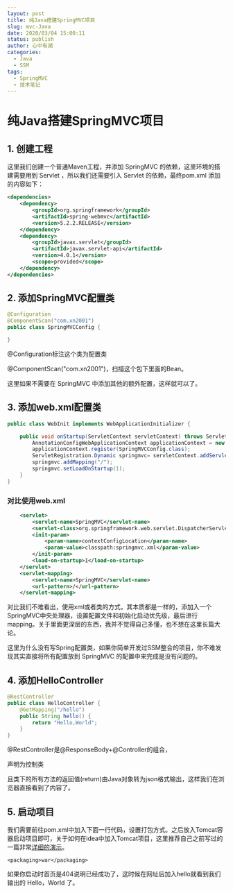 ```yaml
---
layout: post
title: 纯Java搭建SpringMVC项目
slug: mvc-Java
date: 2020/03/04 15:00:11
status: publish
author: 心中有湖
categories: 
  - Java
  - SSM
tags: 
  - SpringMVC
  - 技术笔记
---
```


# 纯Java搭建SpringMVC项目

## 1. 创建工程

这里我们创建一个普通Maven工程，并添加 SpringMVC 的依赖，这里环境的搭建需要用到 Servlet ，所以我们还需要引入 Servlet 的依赖，最终pom.xml 添加的内容如下：

```xml
<dependencies>
    <dependency>
        <groupId>org.springframework</groupId>
        <artifactId>spring-webmvc</artifactId>
        <version>5.2.2.RELEASE</version>
    </dependency>
    <dependency>
        <groupId>javax.servlet</groupId>
        <artifactId>javax.servlet-api</artifactId>
        <version>4.0.1</version>
        <scope>provided</scope>
    </dependency>
</dependencies>
```

## 2. 添加SpringMVC配置类

```java
@Configuration
@ComponentScan("com.xn2001")
public class SpringMVCConfig {

}
```

@Configuration标注这个类为配置类

@ComponentScan("com.xn2001")，扫描这个包下里面的Bean。

这里如果不需要在 SpringMVC 中添加其他的额外配置，这样就可以了。

## 3. 添加web.xml配置类

```java
public class WebInit implements WebApplicationInitializer {

    public void onStartup(ServletContext servletContext) throws ServletException {
        AnnotationConfigWebApplicationContext applicationContext = new AnnotationConfigWebApplicationContext();
        applicationContext.register(SpringMVCConfig.class);
        ServletRegistration.Dynamic springmvc= servletContext.addServlet("springmvc",new DispatcherServlet(applicationContext));
        springmvc.addMapping("/");
        springmvc.setLoadOnStartup(1);
    }
}
```

### 对比使用web.xml

```xml
    <servlet>
        <servlet-name>SpringMVC</servlet-name>
        <servlet-class>org.springframework.web.servlet.DispatcherServlet</servlet-class>
        <init-param>
            <param-name>contextConfigLocation</param-name>
            <param-value>classpath:springmvc.xml</param-value>
        </init-param>
        <load-on-startup>1</load-on-startup>
    </servlet>
    <servlet-mapping>
        <servlet-name>SpringMVC</servlet-name>
        <url-pattern>/</url-pattern>
    </servlet-mapping>
```

对比我们不难看出，使用xml或者类的方式，其本质都是一样的，添加入一个SpringMVC中央处理器，设置配置文件和初始化启动优先级，最后进行mapping。关于里面更深层的东西，我并不觉得自己多懂，也不想在这里长篇大论。

这里为什么没有写Spring配置类，如果你简单开发过SSM整合的项目，你不难发现其实直接将所有配置放到 SpringMVC 的配置中来完成是没有问题的。



## 4. 添加HelloController

```java
@RestController
public class HelloController {
    @GetMapping("/hello")
    public String hello() {
        return "Hello,World";
    }
}
```

@RestController是@ResponseBody+@Controller的组合，

声明为控制类

且类下的所有方法的返回值(return)由Java对象转为json格式输出，这样我们在浏览器直接看到了内容了。

## 5. 启动项目

我们需要前往pom.xml中加入下面一行代码，设置打包方式。之后放入Tomcat容器启动项目即可，关于如何在idea中加入Tomcat项目，这里推荐自己之前写过的一篇非常[详细的演示](https://www.xn2001.com/archives/386.html)。

```
<packaging>war</packaging>
```

如果你启动时首页是404说明已经成功了，这时候在网址后加入hello就看到我们输出的 Hello，World 了。